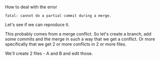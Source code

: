 How to deal with the error
```
fatal: cannot do a partial commit during a merge.
```

Let's see if we can reproduce it.

This probably comes from a merge conflict.
So let's create a branch, add some commits
and the merge in such a way that we get a conflict.
Or more specifically that we get 2 or more conflicts in 
2 or more files.

We'll create 2 files - A and B
and edit those.
```
```
